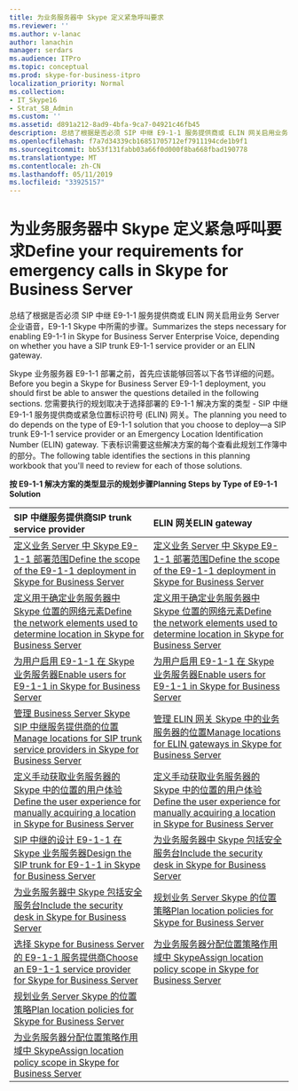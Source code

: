 ```yaml
---
title: 为业务服务器中 Skype 定义紧急呼叫要求
ms.reviewer: ''
ms.author: v-lanac
author: lanachin
manager: serdars
ms.audience: ITPro
ms.topic: conceptual
ms.prod: skype-for-business-itpro
localization_priority: Normal
ms.collection:
- IT_Skype16
- Strat_SB_Admin
ms.custom: ''
ms.assetid: d891a212-8ad9-4bfa-9ca7-04921c46fb45
description: 总结了根据是否必须 SIP 中继 E9-1-1 服务提供商或 ELIN 网关启用业务 Server 企业语音，E9-1-1 Skype 中所需的步骤。
ms.openlocfilehash: f7a7d34339cb16851705712ef7911194cde1b9f1
ms.sourcegitcommit: bb53f131fabb03a66f0d000f8ba668fbad190778
ms.translationtype: MT
ms.contentlocale: zh-CN
ms.lasthandoff: 05/11/2019
ms.locfileid: "33925157"
---
```

# <a name="define-your-requirements-for-emergency-calls-in-skype-for-business-server"></a><span data-ttu-id="b5b88-103">为业务服务器中 Skype 定义紧急呼叫要求</span><span class="sxs-lookup"><span data-stu-id="b5b88-103">Define your requirements for emergency calls in Skype for Business Server</span></span>
 
<span data-ttu-id="b5b88-104">总结了根据是否必须 SIP 中继 E9-1-1 服务提供商或 ELIN 网关启用业务 Server 企业语音，E9-1-1 Skype 中所需的步骤。</span><span class="sxs-lookup"><span data-stu-id="b5b88-104">Summarizes the steps necessary for enabling E9-1-1 in Skype for Business Server Enterprise Voice, depending on whether you have a SIP trunk E9-1-1 service provider or an ELIN gateway.</span></span>
  
<span data-ttu-id="b5b88-105">Skype 业务服务器 E9-1-1 部署之前，首先应该能够回答以下各节详细的问题。</span><span class="sxs-lookup"><span data-stu-id="b5b88-105">Before you begin a Skype for Business Server E9-1-1 deployment, you should first be able to answer the questions detailed in the following sections.</span></span> <span data-ttu-id="b5b88-106">您需要执行的规划取决于选择部署的 E9-1-1 解决方案的类型 - SIP 中继 E9-1-1 服务提供商或紧急位置标识符号 (ELIN) 网关。</span><span class="sxs-lookup"><span data-stu-id="b5b88-106">The planning you need to do depends on the type of E9-1-1 solution that you choose to deploy—a SIP trunk E9-1-1 service provider or an Emergency Location Identification Number (ELIN) gateway.</span></span> <span data-ttu-id="b5b88-107">下表标识需要这些解决方案的每个查看此规划工作簿中的部分。</span><span class="sxs-lookup"><span data-stu-id="b5b88-107">The following table identifies the sections in this planning workbook that you'll need to review for each of those solutions.</span></span>
  
<span data-ttu-id="b5b88-108">**按 E9-1-1 解决方案的类型显示的规划步骤**</span><span class="sxs-lookup"><span data-stu-id="b5b88-108">**Planning Steps by Type of E9-1-1 Solution**</span></span>

|<span data-ttu-id="b5b88-109">**SIP 中继服务提供商**</span><span class="sxs-lookup"><span data-stu-id="b5b88-109">**SIP trunk service provider**</span></span>|<span data-ttu-id="b5b88-110">**ELIN 网关**</span><span class="sxs-lookup"><span data-stu-id="b5b88-110">**ELIN gateway**</span></span>|
|:-----|:-----|
|[<span data-ttu-id="b5b88-111">定义业务 Server 中 Skype E9-1-1 部署范围</span><span class="sxs-lookup"><span data-stu-id="b5b88-111">Define the scope of the E9-1-1 deployment in Skype for Business Server</span></span>](scope.md) <br/> |[<span data-ttu-id="b5b88-112">定义业务 Server 中 Skype E9-1-1 部署范围</span><span class="sxs-lookup"><span data-stu-id="b5b88-112">Define the scope of the E9-1-1 deployment in Skype for Business Server</span></span>](scope.md) <br/> |
|[<span data-ttu-id="b5b88-113">定义用于确定业务服务器中 Skype 位置的网络元素</span><span class="sxs-lookup"><span data-stu-id="b5b88-113">Define the network elements used to determine location in Skype for Business Server</span></span>](network-location.md) <br/> |[<span data-ttu-id="b5b88-114">定义用于确定业务服务器中 Skype 位置的网络元素</span><span class="sxs-lookup"><span data-stu-id="b5b88-114">Define the network elements used to determine location in Skype for Business Server</span></span>](network-location.md) <br/> |
|[<span data-ttu-id="b5b88-115">为用户启用 E9-1-1 在 Skype 业务服务器</span><span class="sxs-lookup"><span data-stu-id="b5b88-115">Enable users for E9-1-1 in Skype for Business Server</span></span>](enable-users.md) <br/> |[<span data-ttu-id="b5b88-116">为用户启用 E9-1-1 在 Skype 业务服务器</span><span class="sxs-lookup"><span data-stu-id="b5b88-116">Enable users for E9-1-1 in Skype for Business Server</span></span>](enable-users.md) <br/> |
|[<span data-ttu-id="b5b88-117">管理 Business Server Skype SIP 中继服务提供商的位置</span><span class="sxs-lookup"><span data-stu-id="b5b88-117">Manage locations for SIP trunk service providers in Skype for Business Server</span></span>](manage-locations.md) <br/> |[<span data-ttu-id="b5b88-118">管理 ELIN 网关 Skype 中的业务服务器的位置</span><span class="sxs-lookup"><span data-stu-id="b5b88-118">Manage locations for ELIN gateways in Skype for Business Server</span></span>](elin-gateways.md) <br/> |
|[<span data-ttu-id="b5b88-119">定义手动获取业务服务器的 Skype 中的位置的用户体验</span><span class="sxs-lookup"><span data-stu-id="b5b88-119">Define the user experience for manually acquiring a location in Skype for Business Server</span></span>](manually-acquiring-a-location.md) <br/> |[<span data-ttu-id="b5b88-120">定义手动获取业务服务器的 Skype 中的位置的用户体验</span><span class="sxs-lookup"><span data-stu-id="b5b88-120">Define the user experience for manually acquiring a location in Skype for Business Server</span></span>](manually-acquiring-a-location.md) <br/> |
|[<span data-ttu-id="b5b88-121">SIP 中继的设计 E9-1-1 在 Skype 业务服务器</span><span class="sxs-lookup"><span data-stu-id="b5b88-121">Design the SIP trunk for E9-1-1 in Skype for Business Server</span></span>](design-the-sip-trunk.md) <br/> |[<span data-ttu-id="b5b88-122">为业务服务器中 Skype 包括安全服务台</span><span class="sxs-lookup"><span data-stu-id="b5b88-122">Include the security desk in Skype for Business Server</span></span>](security-desk.md) <br/> |
|[<span data-ttu-id="b5b88-123">为业务服务器中 Skype 包括安全服务台</span><span class="sxs-lookup"><span data-stu-id="b5b88-123">Include the security desk in Skype for Business Server</span></span>](security-desk.md) <br/> |[<span data-ttu-id="b5b88-124">规划业务 Server Skype 的位置策略</span><span class="sxs-lookup"><span data-stu-id="b5b88-124">Plan location policies for Skype for Business Server</span></span>](location-policies.md) <br/> |
|[<span data-ttu-id="b5b88-125">选择 Skype for Business Server 的 E9-1-1 服务提供商</span><span class="sxs-lookup"><span data-stu-id="b5b88-125">Choose an E9-1-1 service provider for Skype for Business Server</span></span>](choose-a-service-provider.md) <br/> |[<span data-ttu-id="b5b88-126">为业务服务器分配位置策略作用域中 Skype</span><span class="sxs-lookup"><span data-stu-id="b5b88-126">Assign location policy scope in Skype for Business Server</span></span>](location-policy-scope.md) <br/> |
|[<span data-ttu-id="b5b88-127">规划业务 Server Skype 的位置策略</span><span class="sxs-lookup"><span data-stu-id="b5b88-127">Plan location policies for Skype for Business Server</span></span>](location-policies.md) <br/> ||
|[<span data-ttu-id="b5b88-128">为业务服务器分配位置策略作用域中 Skype</span><span class="sxs-lookup"><span data-stu-id="b5b88-128">Assign location policy scope in Skype for Business Server</span></span>](location-policy-scope.md) <br/> ||
   

